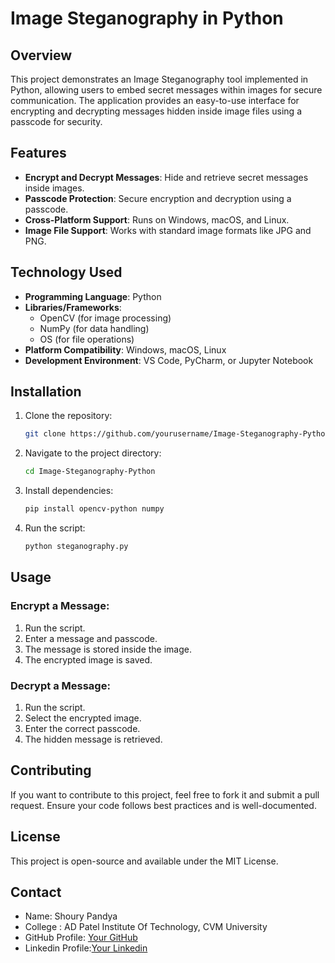 # Image Steganography in Python

## Overview
This project demonstrates an Image Steganography tool implemented in Python, allowing users to embed secret messages within images for secure communication. The application provides an easy-to-use interface for encrypting and decrypting messages hidden inside image files using a passcode for security.

## Features
- **Encrypt and Decrypt Messages**: Hide and retrieve secret messages inside images.
- **Passcode Protection**: Secure encryption and decryption using a passcode.
- **Cross-Platform Support**: Runs on Windows, macOS, and Linux.
- **Image File Support**: Works with standard image formats like JPG and PNG.

## Technology Used
- **Programming Language**: Python
- **Libraries/Frameworks**:
  - OpenCV (for image processing)
  - NumPy (for data handling)
  - OS (for file operations)
- **Platform Compatibility**: Windows, macOS, Linux
- **Development Environment**: VS Code, PyCharm, or Jupyter Notebook

## Installation
1. Clone the repository:
   ```sh
   git clone https://github.com/yourusername/Image-Steganography-Python.git
   ```
2. Navigate to the project directory:
   ```sh
   cd Image-Steganography-Python
   ```
3. Install dependencies:
   ```sh
   pip install opencv-python numpy
   ```
4. Run the script:
   ```sh
   python steganography.py
   ```

## Usage
### Encrypt a Message:
1. Run the script.
2. Enter a message and passcode.
3. The message is stored inside the image.
4. The encrypted image is saved.

### Decrypt a Message:
1. Run the script.
2. Select the encrypted image.
3. Enter the correct passcode.
4. The hidden message is retrieved.

## Contributing
If you want to contribute to this project, feel free to fork it and submit a pull request. Ensure your code follows best practices and is well-documented.

## License
This project is open-source and available under the MIT License.

## Contact
- Name: Shoury Pandya
- College : AD Patel Institute Of Technology, CVM University
- GitHub Profile: [Your GitHub](https://github.com/ShouryPandya)
- Linkedin Profile:[Your Linkedin](www.linkedin.com/in/shourypandya) 
  

